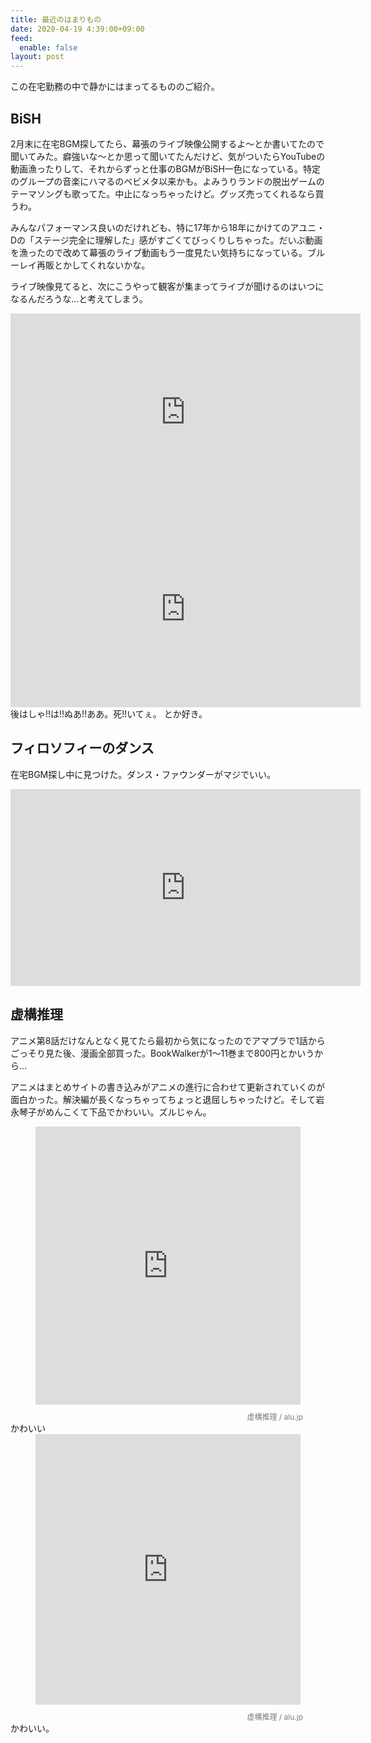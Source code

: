 ```yaml
---
title: 最近のはまりもの
date: 2020-04-19 4:39:00+09:00
feed:
  enable: false
layout: post
---
```



この在宅勤務の中で静かにはまってるもののご紹介。

## BiSH
2月末に在宅BGM探してたら、幕張のライブ映像公開するよ〜とか書いてたので聞いてみた。癖強いな〜とか思って聞いてたんだけど、気がついたらYouTubeの動画漁ったりして、それからずっと仕事のBGMがBiSH一色になっている。特定のグループの音楽にハマるのベビメタ以来かも。よみうりランドの脱出ゲームのテーマソングも歌ってた。中止になっちゃったけど。グッズ売ってくれるなら買うわ。

みんなパフォーマンス良いのだけれども、特に17年から18年にかけてのアユニ・Dの「ステージ完全に理解した」感がすごくてびっくりしちゃった。だいぶ動画を漁ったので改めて幕張のライブ動画もう一度見たい気持ちになっている。ブルーレイ再販とかしてくれないかな。

ライブ映像見てると、次にこうやって観客が集まってライブが聞けるのはいつになるんだろうな…と考えてしまう。


<iframe width="560" height="315" src="https://www.youtube.com/embed/yAXs8CcebU0" frameborder="0" allow="accelerometer; autoplay; encrypted-media; gyroscope; picture-in-picture" allowfullscreen></iframe>
<iframe width="560" height="315" src="https://www.youtube.com/embed/Jzg0oBf-47A" frameborder="0" allow="accelerometer; autoplay; encrypted-media; gyroscope; picture-in-picture" allowfullscreen></iframe>
後はしゃ!!は!!ぬあ!!ああ。死!!いてぇ。 とか好き。

## フィロソフィーのダンス
在宅BGM探し中に見つけた。ダンス・ファウンダーがマジでいい。

<iframe width="560" height="315" src="https://www.youtube.com/embed/m7SFHf-32nk" frameborder="0" allow="accelerometer; autoplay; encrypted-media; gyroscope; picture-in-picture" allowfullscreen></iframe>


## 虚構推理

アニメ第8話だけなんとなく見てたら最初から気になったのでアマプラで1話からごっそり見た後、漫画全部買った。BookWalkerが1〜11巻まで800円とかいうから…

アニメはまとめサイトの書き込みがアニメの進行に合わせて更新されていくのが面白かった。解決編が長くなっちゃってちょっと退屈しちゃったけど。そして岩永琴子がめんこくて下品でかわいい。ズルじゃん。

<style scoped>
  .alu-embed-iframe-esXgppsXkUCEPgLsRZdH {
    width: 424px !important;
    height: 445px;
  }
  @media screen and (max-width: 480px) {
    .alu-embed-iframe-esXgppsXkUCEPgLsRZdH {
      width: 318px !important;
      height: 333.75px;
    }
  }
  </style>
  <iframe scrolling="no" class="alu-embed-iframe-esXgppsXkUCEPgLsRZdH" src="https://alu.jp/series/%E8%99%9A%E6%A7%8B%E6%8E%A8%E7%90%86/crop/embed/esXgppsXkUCEPgLsRZdH/0?referer=oembed" style="margin: auto; display: block; border-width: 0px;"></iframe><div class="alu-embed" style="
      max-width: 432px;
      text-align: right;
      margin: 0 auto;
  ">
      <a href="https://alu.jp/series/%E8%99%9A%E6%A7%8B%E6%8E%A8%E7%90%86/crop/esXgppsXkUCEPgLsRZdH/0" target="_blank" style="
      margin: 0 auto !important;
      display: inline-block;
      padding-top: 10px;
      font-size: 12px;
      color: #787c7b;
      text-decoration: none;
      text-align: right;
  ">
  虚構推理 / alu.jp
  </a>
  </div>
かわいい

  <style scoped>
  .alu-embed-iframe-VKeQbtGBTgC4Svesl4bS {
    width: 424px !important;
    height: 433px;
  }
  @media screen and (max-width: 480px) {
    .alu-embed-iframe-VKeQbtGBTgC4Svesl4bS {
      width: 318px !important;
      height: 324.75px;
    }
  }
  </style>
  <iframe scrolling="no" class="alu-embed-iframe-VKeQbtGBTgC4Svesl4bS" src="https://alu.jp/series/%E8%99%9A%E6%A7%8B%E6%8E%A8%E7%90%86/crop/embed/VKeQbtGBTgC4Svesl4bS/0?referer=oembed" style="margin: auto; display: block; border-width: 0px;"></iframe><div class="alu-embed" style="
      max-width: 432px;
      text-align: right;
      margin: 0 auto;
  ">
      <a href="https://alu.jp/series/%E8%99%9A%E6%A7%8B%E6%8E%A8%E7%90%86/crop/VKeQbtGBTgC4Svesl4bS/0" target="_blank" style="
      margin: 0 auto !important;
      display: inline-block;
      padding-top: 10px;
      font-size: 12px;
      color: #787c7b;
      text-decoration: none;
      text-align: right;
  ">
  虚構推理 / alu.jp
  </a>
  </div>
かわいい。


